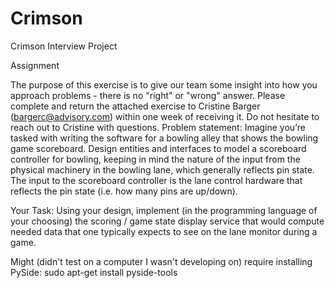 Crimson
=======

Crimson Interview Project

Assignment

The purpose of this exercise is to give our team some insight into how you approach problems - there is no "right" or "wrong" answer. Please complete and return the attached exercise to Cristine Barger (bargerc@advisory.com) within one week of receiving it. Do not hesitate to reach out to Cristine with questions. 
Problem statement:
Imagine you’re tasked with writing the software for a bowling alley that shows the bowling game scoreboard.
Design entities and interfaces to model a scoreboard controller for bowling, keeping in mind the nature of the input from the physical machinery in the bowling lane, which generally reflects pin state.
The input to the scoreboard controller is the lane control hardware that reflects the pin state (i.e. how many pins are up/down).

Your Task: 
Using your design, implement (in the programming language of your choosing) the scoring / game state display service that would compute needed data that one typically expects to see on the lane monitor during a game.

Might (didn't test on a computer I wasn't developing on) require installing PySide:  sudo apt-get install pyside-tools
